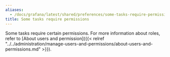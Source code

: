 ```yaml
---
aliases:
  - /docs/grafana/latest/shared/preferences/some-tasks-require-permissions/
title: Some tasks require permissions
---
```


Some tasks require certain permissions. For more information about roles, refer to [About users and permission]({{< relref "../../administration/manage-users-and-permissions/about-users-and-permissions.md" >}}).
